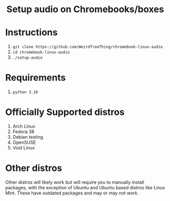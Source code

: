 <h1 align="center">Setup audio on Chromebooks/boxes</h1>

# Instructions
1. `git clone https://github.com/WeirdTreeThing/chromebook-linux-audio`
2. `cd chromebook-linux-audio`
3. `./setup-audio`

# Requirements
1. `python 3.10`

# Officially Supported distros
1. Arch Linux
2. Fedora 38
3. Debian testing
4. OpenSUSE
5. Void Linux

# Other distros
Other distros will likely work but will require you to manually install packages, with the exception of Ubuntu and Ubuntu based distros like Linux Mint. These have outdated packages and may or may not work.

